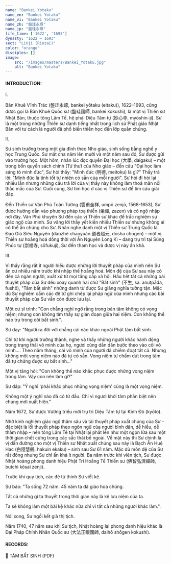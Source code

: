 ```yaml
---
name: "Bankei Yotaku"
name_en: "Bankei Yotaku"
name_vi: "Bankei Yotaku"
name_zh: "盤珪永琢"
name_jp: "盤珪永琢"
life_time: ['1622', '1693']
dynasty: "1622 — 1693"
sect: "Linji (Rinzai)"
color: "orange"
disciples: []
image: 
    src: "/images/masters/Bankei_Yotaku.jpg"
    alt: "Bankei Yotaku"
---
```


#### INTRODUCTION:

I.

Bàn Khuê Vĩnh Trác (盤珪永琢, bankei yōtaku (eitaku)), 1622–1693, cũng được gọi là Bàn Khuê Quốc sư (盤珪國師, bankei kokushi), là một vị Thiền sư Nhật Bản, thuộc tông Lâm Tế, hệ phái Diệu Tâm tự (妙心寺, myōshin-ji). Sư là một trong những Thiền sư danh tiếng nhất trong lịch sử Phật giáo Nhật Bản với tư cách là người đã phổ biến thiền học đến lớp quần chúng.

II.

Sư sinh trưởng trong một gia đình theo Nho giáo, sinh sống bằng nghề y học Trung Quốc. Sư mất cha năm lên mười và một năm sau đó, Sư được gửi vào trường học. Một hôm, nhân lúc đọc quyển Đại học (大學, daigaku) – một trong bốn quyển sách chính (Tứ thư) của Nho giáo – đến câu "Đại học làm sáng tỏ minh đức", Sư hỏi thầy: "Minh đức (明德, meitoku) là gì?" Thầy trả lời: "Minh đức là tính tốt tự nhiên có sẵn của mỗi người". Sư hỏi đi hỏi lại nhiều lần nhưng những câu trả lời của vị thầy này không làm thoả mãn nỗi thắc mắc của Sư. Cuối cùng, Sư tìm học ở các vị Thiền sư để tìm câu giải đáp.

Đến Thiền sư Vân Phủ Toàn Tường (雲甫全祥, umpō zenjō, 1568-1653), Sư được hướng dẫn vào phương pháp toạ thiền (坐禪, zazen) và có ngộ nhập nơi đây. Vân Phủ khuyên Sư đến các vị Thiền sư khác để trắc nghiệm sự giác ngộ của mình. Sư vâng lời thầy yết kiến nhiều Thiền sư nhưng không ai có thể ấn chứng cho Sư. Nhân nghe danh một vị Thiền sư Trung Quốc là Đạo Giả Siêu Nguyên (dàozhě chāoyuán 道者超元, dōsha chōgen) – một vị Thiền sư hoằng hoá đồng thời với Ẩn Nguyên Long Kì – đang trụ trì tại Sùng Phúc tự (崇福寺, sōfukuji), Sư đến tham học và được vị này ấn khả.

III.

Vì thấy rằng rất ít người hiểu được những lời thuyết pháp của mình nên Sư ẩn cư nhiều năm trước khi nhập thế hoằng hoá. Môn đệ của Sư sau này có đến cả ngàn người, xuất xứ từ mọi tầng cấp xã hội. Hầu hết tất cả những bài thuyết pháp của Sư đều xoay quanh hai chữ "Bất sinh" (不生, sa. anutpāda, fushō), "Tâm bất sinh" những danh từ được Sư giảng nghĩa tường tận. Mặc dù Sư nghiêm cấm các đệ tử ghi chép lại pháp ngữ của mình nhưng các bài thuyết pháp của Sư vẫn còn được lưu lại.

Một cư sĩ trình: "Con chẳng nghi ngờ rằng trong bản tâm không có vọng niệm; nhưng con không tìm thấy sự gián đoạn giữa hai niệm. Con không thể nào trụ trong cõi bất sinh.".

Sư dạy: "Ngươi ra đời với chẳng cái nào khác ngoài Phật tâm bất sinh. 

Chỉ từ khi ngươi trưởng thành, nghe và thấy những người khác hành động trong trạng thái vô minh của họ, ngươi cũng dần dần bước theo vào cõi vô minh.... Theo năm tháng, cái vô minh của ngươi đã chiếm đoạt tất cả. Nhưng không một vọng niệm nào đã tự có sẵn. Vọng niệm tự chấm dứt trong tâm đã tự chứng được sự bất sinh..."

Một vị tăng hỏi: "Con không thể nào khắc phục được những vọng niệm trong tâm. Vậy con nên làm gì?"

Sư đáp: "Ý nghĩ 'phải khắc phục những vọng niệm' cũng là một vọng niệm. 

Không một ý nghĩ nào đã có từ đầu. Chỉ vì ngươi khởi tâm phân biệt nên chúng mới xuất hiện."

Năm 1672, Sư được Vương triều mời trụ trì Diệu Tâm tự tại Kinh Đô (kyōto). 

Nhờ kinh nghiệm giác ngộ thâm sâu và tài thuyết pháp xuất chúng của Sư – đặc biệt là lối thuyết pháp theo ngôn ngữ của người bình dân, dễ hiểu, dễ thâm nhập – nên tông Lâm Tế tại Nhật lại phất lên như một ngọn lửa sau một thời gian chết cứng trong các sắc thái bề ngoài. Về mặt này thì Sư chính là vị dẫn đường cho một vị Thiền sư Nhật xuất chúng sau này là Bạch Ẩn Huệ Hạc (白隱慧鶴, hakuin ekaku) – sinh sau Sư 61 năm. Mặc dù môn đệ của Sư rất đông nhưng Sư chỉ ấn khả ít người. Ba năm trước khi viên tịch, Sư được Nhật hoàng phong danh hiệu Phật Trí Hoằng Tế Thiền sư (佛智弘濟禪師, butchi kōsai zenji).

Trước khi quy tịch, các đệ tử thỉnh Sư viết kệ. 

Sư bảo: "Ta sống 72 năm. 45 năm ta đã giáo hoá chúng. 

Tất cả những gì ta thuyết trong thời gian này là kệ lưu niệm của ta. 

Ta sẽ không làm một bài kệ khác nữa chỉ vì tất cả những người khác làm.". 

Nói xong, Sư ngồi kết già thị tịch.

Năm 1740, 47 năm sau khi Sư tịch, Nhật hoàng lại phong danh hiệu khác là Đại Pháp Chính Nhãn Quốc sư (大法正眼國師, daihō shōgen kokushi).

#### RECORDS:

📖 TÂM BẤT SINH (PDF)
